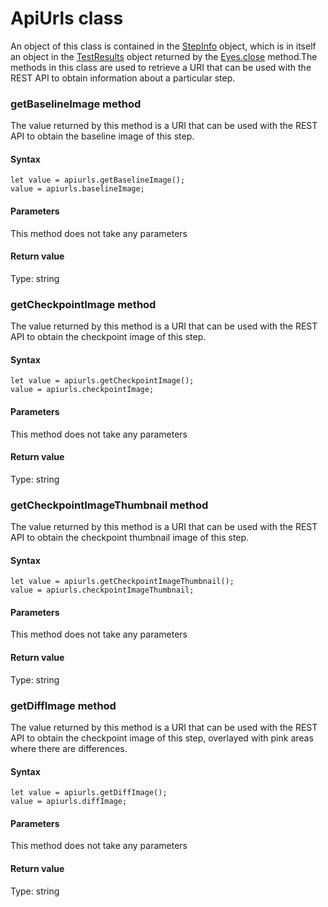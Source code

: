 # ApiUrls class
An object of this class is contained in the [StepInfo](./stepinfo) object, which is in itself an object in the [TestResults](./testresults) object returned by the [Eyes.close](./eyes#close-method) method.The methods in this class are used to retrieve a URI that can be used with the REST API to obtain information about a particular step.
 
### getBaselineImage method
The value returned by this method is a URI that can be used with the REST API to obtain the baseline image of this step.

#### Syntax 
 ``` 
let value = apiurls.getBaselineImage();
value = apiurls.baselineImage;
 ``` 

 #### Parameters 
This method does not take any parameters 
 
 #### Return value 
Type: string 
### getCheckpointImage method
The value returned by this method is a URI that can be used with the REST API to obtain the checkpoint image of this step.

#### Syntax 
 ``` 
let value = apiurls.getCheckpointImage();
value = apiurls.checkpointImage;
 ``` 

 #### Parameters 
This method does not take any parameters 
 
 #### Return value 
Type: string 
### getCheckpointImageThumbnail method
The value returned by this method is a URI that can be used with the REST API to obtain the checkpoint thumbnail image of this step.

#### Syntax 
 ``` 
let value = apiurls.getCheckpointImageThumbnail();
value = apiurls.checkpointImageThumbnail;
 ``` 

 #### Parameters 
This method does not take any parameters 
 
 #### Return value 
Type: string 
### getDiffImage method
The value returned by this method is a URI that can be used with the REST API to obtain the checkpoint image of this step, overlayed with pink areas where there are differences.

#### Syntax 
 ``` 
let value = apiurls.getDiffImage();
value = apiurls.diffImage;
 ``` 

 #### Parameters 
This method does not take any parameters 
 
 #### Return value 
Type: string